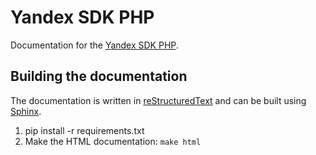 Yandex SDK PHP
==============

Documentation for the  [Yandex SDK PHP](https://github.com/NIXSolutionsLtd/yandex-sdk-php).

Building the documentation
--------------------------

The documentation is written in [reStructuredText](http://docutils.sourceforge.net/rst.html) and can be built using
[Sphinx](http://sphinx.pocoo.org/).

1. pip install -r requirements.txt
2. Make the HTML documentation: ``make html``